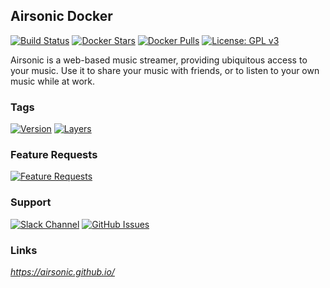 [travis_logo]: https://travis-ci.org/stlouisn/airsonic_docker.svg?branch=master
[travis_url]: https://travis-ci.org/stlouisn/airsonic_docker
[docker_stars_logo]: https://img.shields.io/docker/stars/stlouisn/airsonic.svg
[docker_pulls_logo]: https://img.shields.io/docker/pulls/stlouisn/airsonic.svg
[docker_hub_url]: https://hub.docker.com/r/stlouisn/airsonic
[microbadger_url]: https://microbadger.com/images/stlouisn/airsonic
[feathub_data]: http://feathub.com/stlouisn/airsonic_docker?format=svg
[feathub_url]: http://feathub.com/stlouisn/airsonic_docker
[issues_url]: https://github.com/stlouisn/airsonic_docker/issues
[slack_url]: https://stlouisn.slack.com/messages/CBRNYGY3V

## Airsonic Docker

[![Build Status][travis_logo]][travis_url]
[![Docker Stars][docker_stars_logo]][docker_hub_url]
[![Docker Pulls][docker_pulls_logo]][docker_hub_url]
[![License: GPL v3](https://img.shields.io/badge/License-GPLv3-blue.svg)](https://www.gnu.org/licenses/gpl-3.0)

Airsonic is a web-based music streamer, providing ubiquitous access to your music. Use it to share your music with friends, or to listen to your own music while at work.

### Tags

[![Version](https://images.microbadger.com/badges/version/stlouisn/lidarr.svg)][microbadger_url]
[![Layers](https://images.microbadger.com/badges/image/stlouisn/lidarr.svg)][microbadger_url]

### Feature Requests

[![Feature Requests][feathub_data]][feathub_url]

### Support

[![Slack Channel](https://img.shields.io/badge/-message-no.svg?colorA=a7a7a7&colorB=3eb991&logo=slack&logoWidth=14)][slack_url]
[![GitHub Issues](https://img.shields.io/badge/-issues-no.svg?colorA=a7a7a7&colorB=e01563&logo=github&logoWidth=14)][issues_url]

### Links

*https://airsonic.github.io/*
